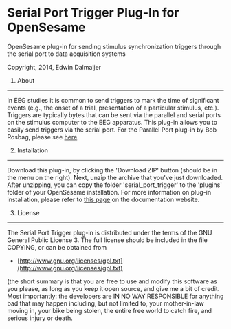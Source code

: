 Serial Port Trigger Plug-In for OpenSesame
==========================================

OpenSesame plug-in for sending stimulus synchronization triggers through the serial port to data acquisition systems

Copyright, 2014, Edwin Dalmaijer


1. About
--------

In EEG studies it is common to send triggers to mark the time of significant events (e.g., the onset of a trial, presentation of a particular stimulus, etc.). Triggers are typically bytes that can be sent via the parallel and serial ports on the stimulus computer to the EEG apparatus. This plug-in allows you to easily send triggers via the serial port. For the Parallel Port plug-in by Bob Rosbag, please see [here](https://github.com/dev-jam/opensesame_plugin_parallel-port-trigger).

2. Installation
---------------

Download this plug-in, by clicking the 'Download ZIP' button (should be in the menu on the right). Next, unzip the archive that you've just downloaded. After unzipping, you can copy the folder 'serial_port_trigger' to the 'plugins' folder of your OpenSesame installation. For more information on plug-in installation, please refer to [this page](http://osdoc.cogsci.nl/plug-ins/installation/) on the documentation website.

3. License
----------

The Serial Port Trigger plug-in is distributed under the terms of the GNU General Public License 3. The full license should be included in the file COPYING, or can be obtained from

- [http://www.gnu.org/licenses/gpl.txt](http://www.gnu.org/licenses/gpl.txt)

(the short summary is that you are free to use and modify this software as you please, as long as you keep it open source, and give me a bit of credit. Most importantly: the developers are IN NO WAY RESPONSIBLE for anything bad that may happen including, but not limited to, your mother-in-law moving in, your bike being stolen, the entire free world to catch fire, and serious injury or death.

